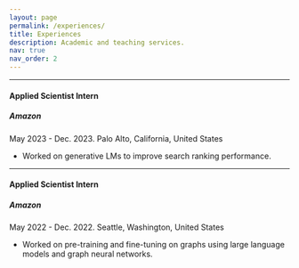 ```yaml
---
layout: page
permalink: /experiences/
title: Experiences
description: Academic and teaching services.
nav: true
nav_order: 2
---
```


---

#### __Applied Scientist Intern__

##### __Amazon__

May 2023 - Dec. 2023. Palo Alto, California, United States

- Worked on generative LMs to improve search ranking performance.

---

#### __Applied Scientist Intern__

##### __Amazon__

May 2022 - Dec. 2022. Seattle, Washington, United States

- Worked on pre-training and fine-tuning on graphs using large language models and graph neural networks.
